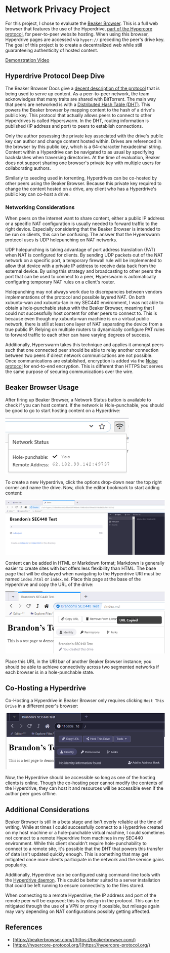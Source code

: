 # Network Privacy Project

For this project, I chose to evaluate the [Beaker Browser](https://beakerbrowser.com/). This is a full web browser that features the use of the Hyperdrive, [part of the Hypercore protocol](https://github.com/hypercore-protocol), for peer-to-peer website hosting. When using this browser, Hyperdrive pages are accessed via `hyper://` preceding the peer's drive key. The goal of this project is to create a decentralized web while still guaranteeing authenticity of hosted content.

[Demonstration Video](https://drive.google.com/file/d/1Z6gyop1-sy157cbjSNpoJ7E-69ojOTiZ/view?usp=sharing)

## Hyperdrive Protocol Deep Dive

The Beaker Browser Docs give a [decent description of the protocol](https://docs.beakerbrowser.com/developers/introduction-to-hyperdrive) that is being used to serve up content. As a peer-to-peer network, the team acknowledges that many traits are shared with BitTorrent. The main way that peers are networked is with a [Distributed Hash Table (DHT)](https://en.wikipedia.org/wiki/Distributed_hash_table). This powers the Beaker browser by mapping content to the hash of a drive's public key. This protocol that actually allows peers to connect to other Hyperdrives is called Hyperswarm. In the DHT, routing information is published (IP address and port) to peers to establish connections.

Only the author posessing the private key associated with the drive's public key can author and change content hosted within. Drives are referenced in the browser by this public key, which is a 64-character hexadecimal string. Content within a Hyperdrive can be navigated to as usual by specifying backslashes when traversing directories. At the time of evaluation, Beaker does not support sharing one browser's private key with multiple users for collaborating authors. 

Similarly to seeding used in torrenting, Hyperdrives can be co-hosted by other peers using the Beaker Browser. Because this private key required to change the content hosted on a drive, any client who has a Hyperdrive's public key can co-host a drive.

### Networking Considerations

When peers on the internet want to share content, either a public IP address or a specific NAT configuration is usually needed to forward traffic to the right device. Especially considering that the Beaker Browser is intended to be run on clients, this can be confusing. The answer that the Hyperswarm protocol uses is UDP holepunching on NAT networks.

UDP holepunching is taking advantage of port address translation (PAT) when NAT is configured for clients. By sending UDP packets out of the NAT network on a specific port, a temporary firewall rule will be implemented to allow that device with a private IP address to receive data back from the external device. By using this strategy and broadcasting to other peers the port that can be used to connect to a peer, Hyperswarm is automatically configuring temporary NAT rules on a client's router.

Holepunching may not always work due to discrepancies between vendors implementations of the protocol and possible layered NAT. On both xubuntu-wan and xubuntu-lan in my SEC440 environment, I was not able to obtain a hole-punchable status with the Beaker Browser, meaning that I could not successfully host content for other peers to connect to. This is because even though my xubuntu-wan machine is on a virtual public network, there is still at least one layer of NAT separating the device from a true public IP. Relying on multiple routers to dynamically configure PAT rules to forward traffic to each other can have varying degrees of success.

Additionally, Hyperswarm takes this technique and applies it amongst peers such that one connected peer should be able to relay another connection between two peers if direct network communications are not possible. Once communications are established, encryption is added via the [Noise protocol](https://noiseprotocol.org/) for end-to-end encryption. This is different than HTTPS but serves the same purpose of securing communications over the wire.

## Beaker Browser Usage

After firing up Beaker Browser, a Network Status button is available to check if you can host content. If the network is Hole-punchable, you should be good to go to start hosting content on a Hyperdrive:

![](images/hole-punch.png)

To create a new Hyperdrive, click the options drop-down near the top right corner and name the drive. Now, click the editor bookmark to start adding content:

![](images/hyperdrive-edit.png)

Content can be added in HTML or Markdown format; Markdown is generally easier to create sites with but offers less flexibility than HTML. The base page that will be displayed when navigating to the Hyperdrive URI must be named `index.html` or `index.md`. Place this page at the base of the Hyperdrive and copy the URL of the drive:

![](images/hyperdrive-url.png)

Place this URL in the URI bar of another Beaker Browser instance; you should be able to achieve connectivity across two segmented networks if each browser is in a hole-punchable state.

## Co-Hosting a Hyperdrive

Co-Hosting a Hyperdrive in Beaker Browser only requires clicking `Host This Drive` in a different peer's browser:

![](images/co-host.png)

Now, the Hyperdrive should be accessible so long as one of the hosting clients is online. Though the co-hosting peer cannot modify the contents of the Hyperdrive, they can host it and resources will be accessible even if the author peer goes offline.

## Additional Considerations

Beaker Browser is still in a beta stage and isn't overly reliable at the time of writing. While at times I could successfully connect to a Hyperdrive created on my host machine or a hole-punchable virtual machine, I could sometimes not connect to a remote Hyperdrive from machines in my SEC440 environment. While this client shouldn't require hole-punchability to connect to a remote site, it's possible that the DHT that powers this transfer of data isn't updated quickly enough. This is something that may get mitigated once more clients participate in the network and the service gains popularity.

Additionally, Hyperdrive can be configured using command-line tools with the [Hyperdrive daemon](https://github.com/hypercore-protocol/hyperdrive-daemon). This could be better suited to a server installation that could be left running to ensure connectivity to the files stored.

When connecting to a remote Hyperdrive, the IP address and port of the remote peer will be exposed; this is by design in the protocol. This can be mitigated through the use of a VPN or proxy if possible, but mileage again may vary depending on NAT configurations possibly getting affected.

## References
* [https://beakerbrowser.com/](https://beakerbrowser.com/)
* [https://hypercore-protocol.org/](https://hypercore-protocol.org/)